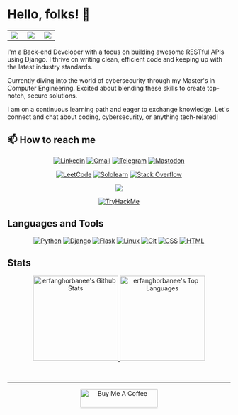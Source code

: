 # Hello, folks! 👋

<table>
  <tr>
    <td align="center" width="30%">
      <img src="https://media.giphy.com/media/v1.Y2lkPTc5MGI3NjExdGUzODkwMXcxZnZuZWxrc29vY3F1cGN1dTUwZDA0YmFkMWszN3FqbCZlcD12MV9pbnRlcm5hbF9naWZfYnlfaWQmY3Q9Zw/KAq5w47R9rmTuvWOWa/giphy.gif" />
    </td>
    <td align="center" width="40%">
      <img src="https://media.giphy.com/media/3oKIPnAiaMCws8nOsE/giphy.gif"  />
    </td>
    <td align="center" width="30%">
      <img src="https://media.giphy.com/media/v1.Y2lkPTc5MGI3NjExY2JnampzampzeHp6amEyNGZsbGN3cDgweHBpaGR1cXR5emtla2VtYSZlcD12MV9pbnRlcm5hbF9naWZfYnlfaWQmY3Q9Zw/8dPbkqUb2p5XTvIXLx/giphy.gif" />
    </td>
  </tr>
</table>

I'm a Back-end Developer with a focus on building awesome RESTful APIs using Django. I thrive on writing clean, efficient code and keeping up with the latest industry standards.

Currently diving into the world of cybersecurity through my Master's in Computer Engineering. Excited about blending these skills to create top-notch, secure solutions.

I am on a continuous learning path and eager to exchange knowledge. Let's connect and chat about coding, cybersecurity, or anything tech-related!

## 📫 How to reach me

<p align="center">
  <a href="https://www.linkedin.com/in/alireza-ghorbani98/"><img alt="Linkedin" src="https://img.shields.io/badge/LinkedIn-0077B5?style=for-the-badge&logo=linkedin&logoColor=white"></a>
  <a href="mailto:erfanghorbanee@gmail.com"><img alt="Gmail" src="https://img.shields.io/badge/Gmail-D14836?style=for-the-badge&logo=gmail&logoColor=white"></a>
  <a href="https://t.me/simpledev403"><img alt="Telegram" src="https://img.shields.io/badge/-Telegram-1ca0f1?style=for-the-badge&labelColor=1ca0f1&logo=telegram&logoColor=white&link=https://t.me/Bookworm98"></a>
  <a rel="me" href="https://mastodon.social/@bookworm403"><img alt="Mastodon" src="https://img.shields.io/badge/Mastodon-6364FF?style=for-the-badge&logo=Mastodon&logoColor=white"></a>
</p>

<p align="center">
  <a href="https://leetcode.com/erfanghorbanee/"><img alt="LeetCode" src="https://img.shields.io/badge/-LeetCode-FFA116?style=for-the-badge&logo=LeetCode&logoColor=black"></a>
  <a href="https://www.sololearn.com/profile/11016307"><img alt="Sololearn" src="https://img.shields.io/badge/-Sololearn-3a464b?style=for-the-badge&logo=Sololearn&logoColor=white"></a>
  <a href="https://stackoverflow.com/users/11102959/devguy"><img alt="Stack Overflow" src="https://img.shields.io/badge/Stack_Overflow-FE7A16?style=for-the-badge&logo=stack-overflow&logoColor=white"></a>
</p>

<p align="center">
  <a href="https://www.codewars.com/users/erfanghorbanee"><img src="https://www.codewars.com/users/erfanghorbanee/badges/small"></a>
</p>

<p align="center">
  <a href="https://tryhackme.com/p/Bookworm403"><img src="https://tryhackme-badges.s3.amazonaws.com/Bookworm403.png" alt="TryHackMe"></a>
</p>

## Languages and Tools

<p align="center">
  <a href="#"><img alt="Python" src="https://img.shields.io/badge/Python-FFD43B?style=for-the-badge&logo=python&logoColor=blue"></a>
  <a href="#"><img alt="Django" src="https://img.shields.io/badge/Django-092E20?style=for-the-badge&logo=django&logoColor=green"></a>
  <a href="#"><img alt="Flask" src="https://img.shields.io/badge/Flask-000000?style=for-the-badge&logo=flask&logoColor=white"></a>
  <a href="#"><img alt="Linux" src="https://img.shields.io/badge/Linux-FCC624?style=for-the-badge&logo=linux&logoColor=black"></a>
  <a href="#"><img alt="Git" src="https://img.shields.io/badge/GIT-E44C30?style=for-the-badge&logo=git&logoColor=white"></a>
  <a href="#"><img alt="CSS" src="https://img.shields.io/badge/CSS3-1572B6?style=for-the-badge&logo=css3&logoColor=white"></a>
  <a href="#"><img alt="HTML" src="https://img.shields.io/badge/HTML5-E34F26?style=for-the-badge&logo=html5&logoColor=white"></a>
</p>

## Stats

<p align="center">
  <a href="https://github.com/erfanghorbanee">
    <img alt="erfanghorbanee's Github Stats" src="https://denvercoder1-github-readme-stats.vercel.app/api/?username=erfanghorbanee&show_icons=true&count_private=true&layout=compact&theme=gotham" height="192px"/>
  </a>
  <a href="https://github.com/erfanghorbanee"><img alt="erfanghorbanee's Top Languages" src="https://github-readme-stats.vercel.app/api/top-langs/?username=erfanghorbanee&langs_count=8&layout=compact&theme=gotham&hide=Jupyter%20Notebook" height="192px"/>
  </a>
</p>

<br>
<hr>

<p align="center">
  <a href="https://www.buymeacoffee.com/erfanghorbnee" target="_blank"><img src="https://www.buymeacoffee.com/assets/img/custom_images/orange_img.png" alt="Buy Me A Coffee" style="height: 41px !important;width: 174px !important;box-shadow: 0px 3px 2px 0px rgba(190, 190, 190, 0.5) !important;-webkit-box-shadow: 0px 3px 2px 0px rgba(190, 190, 190, 0.5) !important;" ></a>
</p>

